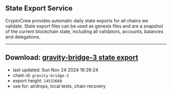 ## State Export Service
CryptoCrew provides automatic daily state exports for all chains we validate. State export files can be used as genesis files and are a snapshot of the current blockchain state, including all validators, accounts, balances and delegations.

---
**Download: [gravity-bridge-3 state export](https://dl-eu2.ccvalidators.com/SERVICE/gravitybridge/gravity-bridge-3_export_14533660.json)**
---

- last updated: Sun Nov 24 2024 16:26:24
- chain id: `gravity-bridge-3`
- export height: `14533660`
- use for: airdrops, local tests, chain recovery
